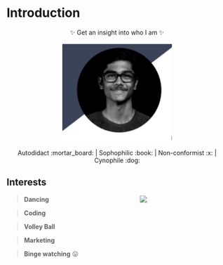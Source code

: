 # Introduction

<p align="center">
  ✨ Get an insight into who I am ✨<br>
  <br>
  <img width="250"  src="my image.png">
  <br>
  <br> 
    Autodidact :mortar_board:
	| Sophophilic :book:
	| Non-conformist :x:
	| Cynophile :dog:<br>

</p>

## Interests
<img width="200"  src="https://www.thefix.com/sites/default/files/styles/article/public/hobbies%20mage1-26%20copy_0.jpg" align="right">

> **Dancing**

> **Coding**

> **Volley Ball**

> **Marketing**

> **Binge watching** :stuck_out_tongue:








